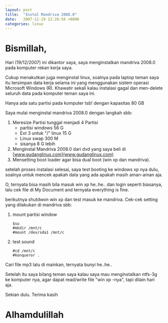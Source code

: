 ```yaml
---
layout: post
title:  "Instal Mandriva 2008.0"
date:   2007-12-19 12:26:56 +0800
categories: linux
---
```


# Bismillah,

Hari (19/12/2007) ini dikantor saya, saya menginstalkan mandriva 2008.0 pada komputer
rekan kerja saya.

Cukup menakutkan juga menginstal linux, soalnya pada laptop teman saya itu
tersimpan data kerja selama ini yang menggunakan sistem operasi Microsoft
Windows (R). Khawatir sekali kalau instalasi gagal dan men-delete seluruh
data pada komputer teman saya ini.

Hanya ada satu partisi pada komputer tsb! dengan kapasitas 80 GB

Saya mulai menginstal mandriva 2008.0 dengan langkah sbb:
1.  Meresize Partisi tunggal menjadi 4 Partisi
    -   partisi windows 56 G
    -   Ext 3 untuk "/" linux 15 G
    -   Linux swap 300 M
    -   sisanya 8 G lebih
2.  Menginstal Mandriva 2008.0 dari dvd yang saya beli di
    [www.gudanglinux.com](www.gudanglinux.com)
3.  Mensetting boot loader agar bisa dual boot (win xp dan mandriva).

setelah proses instalasi selesai, saya test booting ke windows xp nya dulu,
soalnya untuk mencek apakah data yang ada apakah masih aman-aman aja.

O, ternyata bisa masih bila masuk win xp he..he..
dan login seperti biasanya, lalu cek file di My Document and ternyata
everything is fine.

berikutnya shutdwon win xp dan test masuk ke mandriva.
Cek-cek setting yang dilakukan di mandriva sbb:
1.  mount partisi window
    ```text
    $su
    #mkdir /mnt/c
    #mount /dev/sda1 /mnt/c
    ```
2.  test sound
    ```text
    #cd /mnt/c
    #konqueror .
    ```

Cari file mp3 lalu di mainkan, ternyata bunyi he..he..

Setelah itu saya bilang teman saya kalau saya mau menginstalkan ntfs-3g
ke komputer nya, agar dapat read/write file "win xp -nya", tapi dilain hari aja.

Sekian dulu. Terima kasih


# Alhamdulillah
